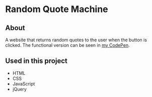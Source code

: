 # Random Quote Machine

## About
A website that returns random quotes to the user when the button is clicked. The functional version can be seen in [my CodePen](https://codepen.io/adrianwilker/full/qBymLVE).

## Used in this project
- HTML
- CSS
- JavaScript
- jQuery
